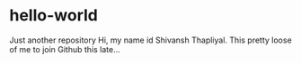 # hello-world
Just another repository
Hi, my name id Shivansh Thapliyal. This pretty loose of me to join Github this late...
